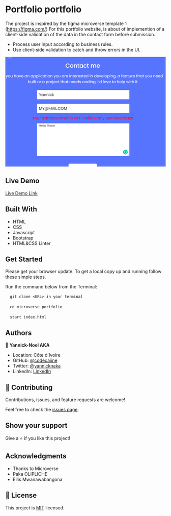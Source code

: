 # Portfolio portfolio

The project is inspired by the figma microverse template 1 (https://figma.com/)
For this portfolio website, is about of implemention of a client-side validation of the data in the contact form before submission.
- Process user input according to business rules.
- Use client-side validation to catch and throw errors in the UI.


![screenshot](./image/validationdemo.PNG)

 

## Live Demo

[Live Demo Link](https://codecaiine.github.io/microverse-javascript)
 
## Built With

- HTML
- CSS
- Javascript
- Bootstrap 
- HTML&CSS Linter

## Get Started

Please get your browser update.
To get a local copy up and running follow these simple steps.

Run the command below from the Terminal:

      git clone <URL> in your terminal

	  cd microverse_portfolio

	  start index.html



## Authors

👤 **Yannick-Noel AKA**

- Location: Côte d'Ivoire
- GitHub: [@codecaiine](https://github.com/codecaiine)
- Twitter: [@yannicknaka](https://twitter.com/yannicknaka)
- LinkedIn: [LinkedIn](https://www.linkedin.com/in/yannick-no%C3%ABl-aka/)


## 🤝 Contributing

Contributions, issues, and feature requests are welcome!

Feel free to check the [issues page](https://github.com/codecaiine/microverse-javascript/issues).

## Show your support

Give a ⭐️ if you like this project!

## Acknowledgments

- Thanks to Microverse
- Paka OLIPLICHE
- Ellis Mwanawabangona

## 📝 License

This project is [MIT](./MIT.md) licensed.
